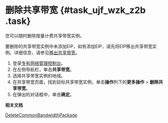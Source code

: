 # 删除共享带宽 {#task_ujf_wzk_z2b .task}

您可以随时删除按量计费共享带宽实例。

要删除的共享带宽实例中未添加EIP，如有添加EIP，请先将EIP移出共享带宽实例。详细信息，请参见[移出共享带宽](intl.zh-CN/用户指南/管理添加的EIP/移出共享带宽.md#)。

1.  登录[专有网络管理控制台](https://vpcnext.console.aliyun.com)。
2.  在左侧导航栏，单击**共享带宽**。
3.  选择共享带宽实例的地域。
4.  在共享带宽页面，找到目标共享带宽实例，单击**操作**列下的**更多操作** \> **删除共享带宽**。
5.  在弹出的对话框中，单击**确定**。

**相关文档**  


[DeleteCommonBandwidthPackage](../../../../intl.zh-CN/API参考/共享带宽/DeleteCommonBandwidthPackage.md#)

